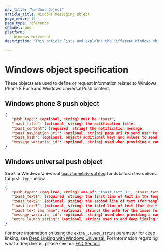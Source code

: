 ```yaml
---
nav_title: "Windows Object"
article_title: Windows Messaging Object
page_order: 14
page_type: reference
channel: push
platform:
  - Windows Universal
description: "This article lists and explains the different Windows objects used at Braze."

---
```

# Windows object specification

These objects are used to define or request information related to Windows Phone 8 Push and Windows Universal Push content.

## Windows phone 8 push object

```json
{
   "push_type": (optional, string) must be "toast",
   "toast_title": (optional, string) the notification title,
   "toast_content": (required, string) the notification message,
   "toast_navigation_uri": (optional, string) page uri to send user to,
   "toast_hash": (optional, object) additional keys and values to send,
   "message_variation_id": (optional, string) used when providing a campaign_id to specify which message variation this message should be tracked under (must be a Windows Phone 8 Push Message)
}
```

## Windows universal push object

See the Windows Universal [toast template catalog][32] for details on the options for `push_type` below.

```json
{
   "push_type": (required, string) one of: "toast_text_01", "toast_text_02", "toast_text_03", "toast_text_04", "toast_image_and_text_01", "toast_image_and_text_02", "toast_image_and_text_03", or "toast_image_and_text_04",
   "toast_text1": (required, string) the first line of text in the template,
   "toast_text2": (optional, string) the second line of text (for templates with > 1 line of text),
   "toast_text3": (optional, string) the third line of text (for the *_04 templates),
   "toast_text_img_name": (optional, string) the path for the image for the templates that include an image,
   "message_variation_id": (optional, string) used when providing a campaign_id to specify which message variation this message should be tracked under (must be a Windows Universal Push Message),
   "extra_launch_string": (optional, string) used to add deep linking functionality by passing extra values to the launch string
}
```

For more information on using the `extra_launch_string` parameter for deep linking, see [Deep Linking with Windows Universal.][37] For information regarding what a deep link is, please see our [FAQ Section][38].

[32]: https://msdn.microsoft.com/en-us/library/windows/apps/hh761494.aspx
[37]: {{site.baseurl}}/developer_guide/platform_integration_guides/windows_universal/push_notifications/integration/#step-4-deep-linking-from-push-into-your-app
[38]: {{site.baseurl}}/user_guide/personalization_and_dynamic_content/deep_linking_to_in-app_content/#what-is-deep-linking
